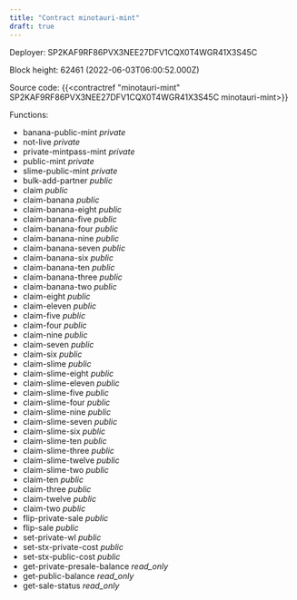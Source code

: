 ```yaml
---
title: "Contract minotauri-mint"
draft: true
---
```

Deployer: SP2KAF9RF86PVX3NEE27DFV1CQX0T4WGR41X3S45C


 



Block height: 62461 (2022-06-03T06:00:52.000Z)

Source code: {{<contractref "minotauri-mint" SP2KAF9RF86PVX3NEE27DFV1CQX0T4WGR41X3S45C minotauri-mint>}}

Functions:

* banana-public-mint _private_
* not-live _private_
* private-mintpass-mint _private_
* public-mint _private_
* slime-public-mint _private_
* bulk-add-partner _public_
* claim _public_
* claim-banana _public_
* claim-banana-eight _public_
* claim-banana-five _public_
* claim-banana-four _public_
* claim-banana-nine _public_
* claim-banana-seven _public_
* claim-banana-six _public_
* claim-banana-ten _public_
* claim-banana-three _public_
* claim-banana-two _public_
* claim-eight _public_
* claim-eleven _public_
* claim-five _public_
* claim-four _public_
* claim-nine _public_
* claim-seven _public_
* claim-six _public_
* claim-slime _public_
* claim-slime-eight _public_
* claim-slime-eleven _public_
* claim-slime-five _public_
* claim-slime-four _public_
* claim-slime-nine _public_
* claim-slime-seven _public_
* claim-slime-six _public_
* claim-slime-ten _public_
* claim-slime-three _public_
* claim-slime-twelve _public_
* claim-slime-two _public_
* claim-ten _public_
* claim-three _public_
* claim-twelve _public_
* claim-two _public_
* flip-private-sale _public_
* flip-sale _public_
* set-private-wl _public_
* set-stx-private-cost _public_
* set-stx-public-cost _public_
* get-private-presale-balance _read_only_
* get-public-balance _read_only_
* get-sale-status _read_only_

